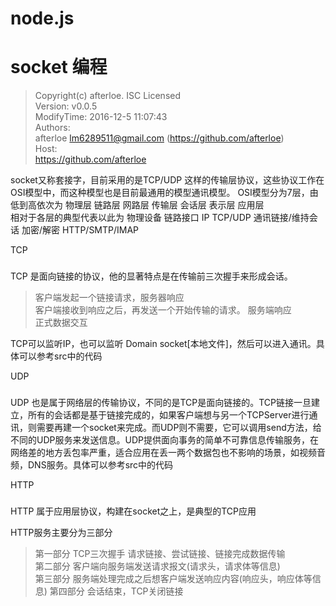 # node.js
socket 编程
===
> Copyright(c) afterloe. ISC Licensed  
> Version: v0.0.5  
> ModifyTime: 2016-12-5 11:07:43  
> Authors:  
    afterloe <lm6289511@gmail.com> (https://github.com/afterloe)  
> Host:  
    https://github.com/afterloe  

socket又称套接字，目前采用的是TCP/UDP 这样的传输层协议，这些协议工作在OSI模型中，而这种模型也是目前最通用的模型通讯模型。
OSI模型分为7层，由低到高依次为 物理层 链路层 网路层 传输层 会话层 表示层 应用层  
相对于各层的典型代表以此为 物理设备 链路接口 IP TCP/UDP 通讯链接/维持会话 加密/解密 HTTP/SMTP/IMAP  

TCP
###
TCP 是面向链接的协议，他的显著特点是在传输前三次握手来形成会话。
> 客户端发起一个链接请求，服务器响应  
> 客户端接收到响应之后，再发送一个开始传输的请求。 服务端响应  
> 正式数据交互  

TCP可以监听IP，也可以监听 Domain socket[本地文件]，然后可以进入通讯。具体可以参考src中的代码  

UDP
###
UDP 也是属于网络层的传输协议，不同的是TCP是面向链接的。TCP链接一旦建立，所有的会话都是基于链接完成的，如果客户端想与另一个TCPServer进行通讯，则需要再建一个socket来完成。而UDP则不需要，它可以调用send方法，给不同的UDP服务来发送信息。UDP提供面向事务的简单不可靠信息传输服务，在网络差的地方丢包率严重，适合应用在丢一两个数据包也不影响的场景，如视频音频，DNS服务。具体可以参考src中的代码

HTTP
###
HTTP 属于应用层协议，构建在socket之上，是典型的TCP应用  

HTTP服务主要分为三部分
> 第一部分 TCP三次握手 请求链接、尝试链接、链接完成数据传输  
> 第二部分 客户端向服务端发送请求报文(请求头，请求体等信息)  
> 第三部分 服务端处理完成之后想客户端发送响应内容(响应头，响应体等信息)
> 第四部分 会话结束，TCP关闭链接
